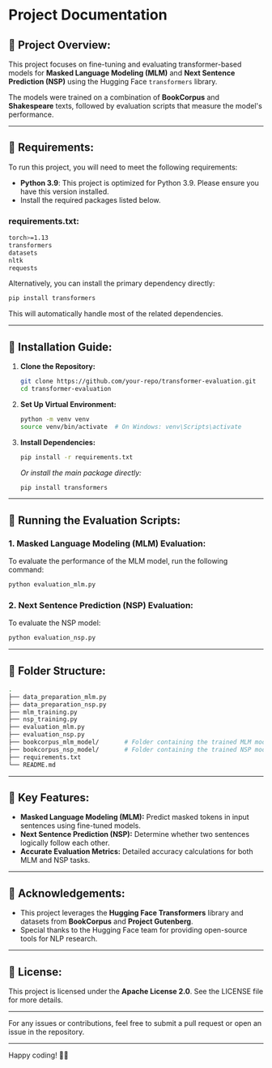 # Project Documentation

## **📂 Project Overview:**
This project focuses on fine-tuning and evaluating transformer-based models for **Masked Language Modeling (MLM)** and **Next Sentence Prediction (NSP)** using the Hugging Face `transformers` library.

The models were trained on a combination of **BookCorpus** and **Shakespeare** texts, followed by evaluation scripts that measure the model's performance.

---

## **🔹 Requirements:**
To run this project, you will need to meet the following requirements:

- **Python 3.9**: This project is optimized for Python 3.9. Please ensure you have this version installed.
- Install the required packages listed below.

### **requirements.txt:**
```bash
torch>=1.13
transformers
datasets
nltk
requests
```
Alternatively, you can install the primary dependency directly:
```bash
pip install transformers
```
This will automatically handle most of the related dependencies.

---

## **🔹 Installation Guide:**
1. **Clone the Repository:**
   ```bash
   git clone https://github.com/your-repo/transformer-evaluation.git
   cd transformer-evaluation
   ```

2. **Set Up Virtual Environment:**
   ```bash
   python -m venv venv
   source venv/bin/activate  # On Windows: venv\Scripts\activate
   ```

3. **Install Dependencies:**
   ```bash
   pip install -r requirements.txt
   ```
   *Or install the main package directly:*
   ```bash
   pip install transformers
   ```

---

## **🔹 Running the Evaluation Scripts:**

### 1. **Masked Language Modeling (MLM) Evaluation:**
To evaluate the performance of the MLM model, run the following command:

```bash
python evaluation_mlm.py
```

### 2. **Next Sentence Prediction (NSP) Evaluation:**
To evaluate the NSP model:

```bash
python evaluation_nsp.py
```

---

## **🔹 Folder Structure:**
```bash
.
├── data_preparation_mlm.py
├── data_preparation_nsp.py
├── mlm_training.py
├── nsp_training.py
├── evaluation_mlm.py
├── evaluation_nsp.py
├── bookcorpus_mlm_model/       # Folder containing the trained MLM model
├── bookcorpus_nsp_model/       # Folder containing the trained NSP model
├── requirements.txt
└── README.md
```

---

## **🔹 Key Features:**
- **Masked Language Modeling (MLM):** Predict masked tokens in input sentences using fine-tuned models.
- **Next Sentence Prediction (NSP):** Determine whether two sentences logically follow each other.
- **Accurate Evaluation Metrics:** Detailed accuracy calculations for both MLM and NSP tasks.

---

## **🌟 Acknowledgements:**
- This project leverages the **Hugging Face Transformers** library and datasets from **BookCorpus** and **Project Gutenberg**.
- Special thanks to the Hugging Face team for providing open-source tools for NLP research.

---

## **🔹 License:**
This project is licensed under the **Apache License 2.0**. See the LICENSE file for more details.

---

For any issues or contributions, feel free to submit a pull request or open an issue in the repository.

---

Happy coding! 🚀🔧

